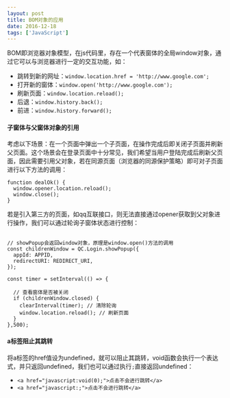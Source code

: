 ```yaml
---
layout: post
title: BOM对象的应用
date: 2016-12-18
tags: ['JavaScript']
---
```


BOM即浏览器对象模型，在js代码里，存在一个代表窗体的全局window对象，通过它可以与浏览器进行一定的交互功能，如：
+ 跳转到新的网址：`window.location.href = 'http://www.google.com';`
+ 打开新的窗体：`window.open('http://www.google.com');`
+ 刷新页面：`window.location.reload();`
+ 后退：`window.history.back();`
+ 前进：`window.history.forward();`

#### 子窗体与父窗体对象的引用
考虑以下场景：在一个页面中弹出一个子页面，在操作完成后即关闭子页面并刷新父页面。这个场景会在登录页面中十分常见，我们希望当用户登陆完成后刷新父页面，因此需要引用父对象，若在同源页面（浏览器的同源保护策略）即可对子页面进行以下方法的调用：

```
function dealOk() {
  window.opener.location.reload();
  window.close();
}
```

若是引入第三方的页面，如qq互联接口，则无法直接通过opener获取到父对象进行操作，我们可以通过轮询子窗体状态进行控制：

```

// showPopup会返回window对象，原理是window.open()方法的调用
const childrenWindow = QC.Login.showPopup({
  appId: APPID,
  redirectURI: REDIRECT_URI,
});

const timer = setInterval(() => {

  // 查看窗体是否被关闭
  if (childrenWindow.closed) {
    clearInterval(timer); // 清除轮询
    window.location.reload(); // 刷新页面
  }
},500);
```

#### a标签阻止其跳转
将a标签的href值设为undefined，就可以阻止其跳转，void函数会执行一个表达式，并只返回undefined，我们也可以通过执行`;`直接返回undefined：

+ `<a href="javascript:void(0);">点击不会进行跳转</a>`
+ `<a href="javascript:;">点击不会进行跳转</a>`
